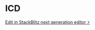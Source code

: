 # ICD

[Edit in StackBlitz next generation editor ⚡️](https://stackblitz.com/~/github.com/algoritmomaestro/ICD)